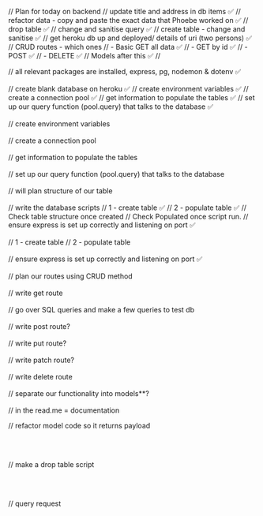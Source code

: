 // Plan for today on backend
   // update title and address in db items ✅
   // refactor data - copy and paste the exact data that Phoebe worked on ✅
  // drop table ✅
  // change and sanitise query ✅
  // create table - change and sanitise ✅
  // get heroku db up and deployed/ details of uri (two persons) ✅
  // CRUD routes - which ones 
     // - Basic GET all data ✅
     // - GET by id ✅
    //  - POST ✅
    //  - DELETE ✅
// Models after this ✅
// 





//  all relevant packages are installed, express, pg, nodemon & dotenv ✅
</br></br>
// create blank database on heroku ✅
// create environment variables ✅ 
// create a connection pool ✅ 
// get information to populate the tables  ✅ 
// set up our query function (pool.query) that talks to the database  ✅ 
</br></br>
// create environment variables 
</br></br>
// create a connection pool 
</br></br>
// get information to populate the tables 
</br></br>
// set up our query function (pool.query) that talks to the database
</br></br>
// will plan structure of our table 
</br></br>
// write the database scripts 
   // 1 - create table  ✅ 
   // 2 - populate table ✅ 
// Check table structure once created 
// Check Populated once script run. 
//  ensure express is set up correctly and listening on port  ✅ 
</br></br>
   // 1 - create table 
   // 2 - populate table 
   </br></br>
//  ensure express is set up correctly and listening on port ✅
</br></br>
//  plan our routes using CRUD method 
</br></br>
//  write get route
</br></br>
//  go over SQL queries and make a few queries to test db 
</br></br>
//  write post route?
</br></br>
//  write put route?
</br></br>
//  write patch route?
</br></br>
//  write delete route
</br></br>
// separate our functionality into models**? 
</br></br>
//  in the read.me = documentation 

//  refactor model code so it returns payload

</br></br>

//  make a drop table script 

</br></br>

//  query request 


